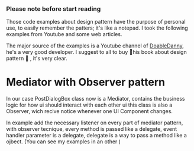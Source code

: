 ### Please note before start reading
Those code examples about design pattern have the purpose of personal use, to easily remember the patters; it's like a notepad. I took the following examples from Youtube and some web articles.

The major source of the examples is a Youtube channel of [DoableDanny](https://www.youtube.com/@doabledanny/videos), he's a very good developer. I suggest to all to buy 📒his book about design pattern 📒 , it's very clear.

# Mediator with Observer pattern
In our case PostDialogBox  class now is a Mediator, contains the business logic for how ui should interact with each other ui this class is also a Observer, wich recive notice whenever one UI Component changes.

In example add the necessary listener on every part of mediator pattern, with observer tecnique, every method is passed like a delegate, event handler parameter is a delegate, delegate is a way to pass a method like a ojbect. (You can see my examples in an other )
